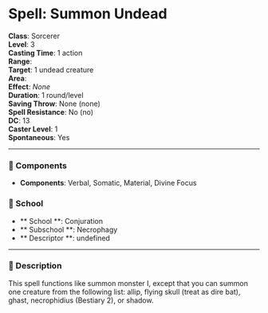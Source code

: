 
# Spell: Summon Undead
**Class**: Sorcerer  
**Level**: 3  
**Casting Time**: 1 action  
**Range**:   
**Target**: 1 undead creature  
**Area**:   
**Effect**: _None_  
**Duration**: 1 round/level  
**Saving Throw**: None (none)  
**Spell Resistance**: No (no)  
**DC**: 13  
**Caster Level**: 1  
**Spontaneous**: Yes

---

### 🔮 Components
- **Components**: Verbal, Somatic, Material, Divine Focus

### 🏫 School
- ** School **: Conjuration
- ** Subschool **: Necrophagy
- ** Descriptor **: undefined
---

### 📜 Description
This spell functions like summon monster I, except that you can summon one creature from the following list: allip, flying skull (treat as dire bat), ghast, necrophidius (Bestiary 2), or shadow.
